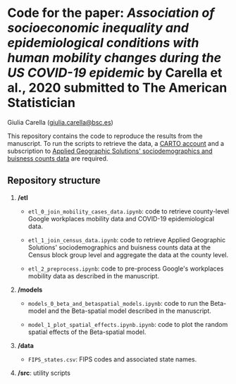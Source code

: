 # Code for the paper: _Association of socioeconomic inequality and epidemiological conditions with human mobility changes during the US COVID-19 epidemic_ by Carella et al., 2020 submitted to The American Statistician

Giulia Carella (giulia.carella@bsc.es)

This repository contains the code to reproduce the results from the manuscript. To run the scripts to retrieve the data, a [CARTO account](https://carto.com/) and a subscription to [Applied Geographic Solutions' sociodemographics and buisness counts data](https://carto.com/spatial-data-catalog/browser/?category=demographics&provider=ags) are required.

## Repository structure

1. **/etl**

	- `etl_0_join_mobility_cases_data.ipynb`: code to retrieve county-level Google workplaces mobility data and COVID-19 epidemiological data.

	- `etl_1_join_census_data.ipynb`: code to retrieve Applied Geographic Solutions' sociodemographics and buisness counts data at the Census block group level and aggregate the data at the county level. 

	- `etl_2_preprocess.ipynb`: code to pre-process Google's workplaces mobility data as described in the manuscript. 

2. **/models**
	 
	- `models_0_beta_and_betaspatial_models.ipynb`: code to run the Beta-model and the Beta-spatial model described in the manuscript.

	- `model_1_plot_spatial_effects.ipynb.ipynb`: code to plot the random spatial effects of the Beta-spatial model.

3. **/data**

	- `FIPS_states.csv`:  FIPS codes and associated state names.

4. **/src**: utility scripts
